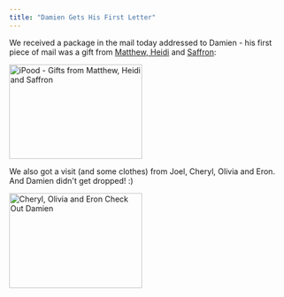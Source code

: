 ```yaml
---
title: "Damien Gets His First Letter"
---
```

<p>We received a package in the mail today addressed to Damien - his first piece of mail was a gift from <a href="http://mennoboy.com/matthew/">Matthew, Heidi</a> and <a href="http://www.mennogirl.com/saffron/">Saffron</a>:</p>
<p><a href="http://www.flickr.com/photos/lemon/764780648/" class="tt-flickr"><img src="http://farm2.static.flickr.com/1354/764780648_b50d7f3c82_m.jpg" alt="iPood - Gifts from Matthew, Heidi and Saffron" width="240" height="171" border="0" /></a></p>
<p>We also got a visit (and some clothes) from Joel, Cheryl, Olivia and Eron.  And Damien didn't get dropped!  :)</p>
<p><a href="http://www.flickr.com/photos/lemon/763915659/" class="tt-flickr"><img src="http://farm2.static.flickr.com/1437/763915659_fb98a44341_m.jpg" alt="Cheryl, Olivia and Eron Check Out Damien" width="240" height="172" border="0" /></a></p>
